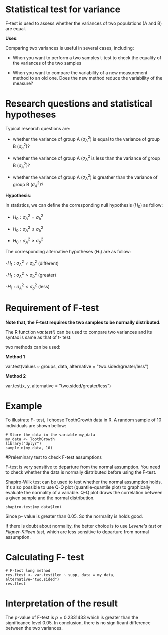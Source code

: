 # Statistical test for variance

F-test is used to assess whether the variances of two populations (A and B) are equal.

**Uses**:

Comparing two variances is useful in several cases, including:

- When you want to perform a two samples t-test to check the equality of the variances of the two samples

- When you want to compare the variability of a new measurement method to an old one. Does the new method reduce the variability of the measure?


# Research questions and statistical hypotheses

Typical research questions are:


- whether the variance of group A ($\sigma^2_A$) is equal to the variance of group B ($\sigma^2_b$)?

- whether the variance of group A ($\sigma^2_A$ is less than the variance of group B ($\sigma^2_A$)?

- whether the variance of group A ($\sigma^2_A$) is greather than the variance of group B ($\sigma^2_A$)?

**Hypothesis**:

In statistics, we can define the corresponding null hypothesis ($H_0$) as follow:

- $H_0:\sigma^2_A=\sigma^2_b$

- $H_0:\sigma^2_A \leq\sigma^2_b$

- $H_0:\sigma^2_A\geq\sigma^2_b$


The corresponding alternative hypotheses ($H_1$) are as follow:

-$H_1:\sigma^2_A\neq\sigma^2_b$ (different)

-$H_1:\sigma^2_A>\sigma^2_b$ (greater)

-$H_1:\sigma^2_A<\sigma^2_b$ (less)

# Requirement of F-test

**Note that, the F-test requires the two samples to be normally distributed.**

The R function *var.test()* can be used to compare two variances and its syntax is same as that of t- test.

two methods can be used:

**Method 1**

var.test(values ~ groups, data, 
         alternative = "two.sided/greater/less")
         
**Method 2**

var.test(x, y, alternative = "two.sided/greater/less")

# Example

To illustrate F- test, I choose ToothGrowth data in R. A random sample of 10 individuals are shown bellow:

```{r}
# Store the data in the variable my_data
my_data <- ToothGrowth
library("dplyr")
sample_n(my_data, 10)
```

#Preleminary test to check F-test assumptions

F-test is very sensitive to departure from the normal assumption. You need to check whether the data is normally distributed before using the F-test.

Shapiro-Wilk test can be used to test whether the normal assumption holds. It's also possible to use Q-Q plot (quantile-quantile plot) to graphically evaluate the normality of a variable. Q-Q plot draws the correlation between a given sample and the normal distribution.

```{r}
shapiro.test(my_data$len)
```
Since p- value is greater than 0.05. So the normality is holds good.

 
If there is doubt about normality, the better choice is to use *Levene's test* or *Fligner-Killeen test*, which are less sensitive to departure from normal assumption.

# Calculating F- test

```{r}
# F-test long method
res.ftest <- var.test(len ~ supp, data = my_data, alternative="two.sided")
res.ftest
```

# Interpretation of the result

The p-value of F-test is $p = 0.2331433$ which is greater than the significance level 0.05. In conclusion, there is no significant difference between the two variances.

